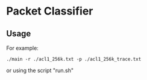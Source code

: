 # Packet Classifier

## Usage

For example:

```
./main -r ./acl1_256k.txt -p ./acl1_256k_trace.txt
```

or using the script "run.sh"